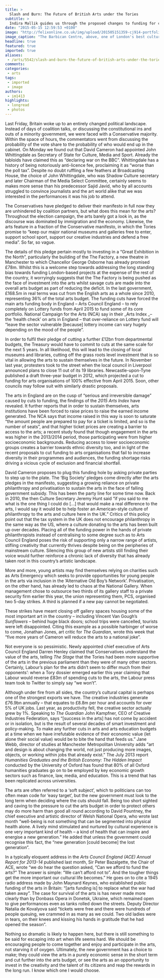 ```yaml
---
title: >
  Slash and Burn: The Future of British Arts under the Tories
subtitle: >
  Indira Mallik guides us through the proposed changes to funding for culture under the Conservative majority
date: "2015-05-15 12:59:53 +0100"
image: "http://felixonline.co.uk/img/upload/201505151359-cj914-portfolio-barbican-arts-centre-01.jpg"
image_caption: "The Barbican Centre, above, one of London's best cultural centres, will be one of the hardest hit, with an ACE cut of 20%"
headline: true
featured: true
imported: true
aliases:
 - /arts/5542/slash-and-burn-the-future-of-british-arts-under-the-tories
comments:
categories:
 - arts
tags:
 - imported
 - image
authors:
 - im1413
highlights:
 - longread
 - photos
---
```


Last Friday, Britain woke up to an entirely changed political landscape. Instead of days of coalition talks, or discussing the constitutional ins and outs of a minority government, we were faced with a Conservative majority. Within the space of hours, the commentators went from discussing the probability of the vote share to the probability of who would end up in the cabinet. On Monday we found out that David Cameron had appointed John Whittingdale as Secretary of State for Culture, Media and Sport. Already the tabloids have claimed this as “declaring war on the BBC”. Whittingdale has a history of being notoriously anti-licence fee, proclaiming it as “worse than the poll tax”. Despite no doubt ruffling a few feathers at Broadcasting House, the choice of John Whittingdale, who was Shadow Culture secretary and later Chairman of the Media Select Committee, certainly seems to makes more sense than his predecessor Sajid Javid, who by all accounts struggled to convince journalists and the art world alike that we was interested in the performances it was his job to attend.

The Conservatives have pledged to deliver their manifesto in full now they are unhindered by coalition partners, but what does this mean for the arts? Throughout the election campaign, the arts barely got a look in, as the discourse was dominated by immigration and the economy. Likewise, the arts feature in a fraction of the Conservative manifesto, in which the Tories promise to “keep our major national museums and galleries free to enter, support school sport, support our creative industries and defend a free media”. So far, so vague.

The details of this pledge pertain mostly to investing in a “Great Exhibition in the North”, particularly the building of the The Factory, a new theatre in Manchester to which Chancellor George Osborne has already promised £78m. Whilst this is a welcome step towards addressing the long standing bias towards funding London-based projects at the expense of the rest of the country, it worryingly suggests that the The Factory is being pushed as the face of investment into the arts whilst savage cuts are made into the overall arts budget as part of reducing the deficit. In the last government, £168.5m in real terms was cut from the English arts as a whole since 2010, representing 36% of the total arts budget. The funding cuts have forced the main arts funding body in England – Arts Council England – to rely completely on Lottery funds from April 2015 to fund some of its core portfolio. National Campaign for the Arts (NCA) say in their _Arts Index _– the ‘health check’ on arts in England – that over-reliance on Lottery fund will “leave the sector vulnerable [because] lottery income can vary hugely depending on the mood of the people”.

In order to fulfil their pledge of cutting a further £12bn from departmental budgets, the Treasury would have to commit to cuts at the same scale for the next 5 years. In all likelihood, this will lead to the closing of local museums and libraries, cutting off the grass roots level investment that is so vital in allowing the arts to sustain themselves in the future. In November last year, protesters took to the street when the local council in Liverpool announced plans to close 11 out of its 19 libraries. Newcastle-upon-Tyne published a draft three-year budget in 2012, which projected a cut to funding for arts organisations of 100% effective from April 2015. Soon, other councils may follow suit with similarly drastic proposals.

The arts in England are on the cusp of “serious and irreversible damage” caused by cuts to funding, the findings of the _2015 Arts Index_ have revealed. It further reports that in order to sustain themselves, arts institutions have been forced to raise prices to raise the earned income generated. The NCA says that income raised in this way is soon to saturate “the amount people are prepared to pay for a ticket is limited, and so is the number of seats”, and that higher ticket prices are creating a barrier to access to the arts; a recent study found that though engagement in the arts was higher in the 2013/2014 period, those participating were from higher socioeconomic backgrounds. Reducing access to lower socioeconomic groups creates a barrier towards ethnic diversity too, and in light of the recent proposals to cut funding to arts organisations that fail to increase diversity in their programmes and audiences, the funding shortage risks driving a vicious cycle of exclusion and financial shortfall.

David Cameron proposes to plug this funding hole by asking private parties to step up to the plate. The ‘Big Society’ pledges come directly after the arts pledges in the manifesto, suggesting a growing reliance on private philanthropy and privatisation to sustain the arts in the face of falling government subsidy. This has been the party line for some time now. Back in 2010, the then Culture Secretary Jeremy Hunt said “if you said to me what is the one thing I could do […] that would make a real difference to the arts, I would say it would be to help foster an American-style culture of philanthropy to the arts and culture here in the UK.” Critics of this policy point out that the tax system in the UK does not encourage philanthropy in the same way as the US, where a culture donating to the arts has been built up over decades. Placing all of the funding power in the hands of private philanthropists instead of centralising to some degree such as to Arts Council England poses the risk of supporting only a narrow range of artists, stifling creativity that currently thrives despite being on the peripheries of mainstream culture. Silencing this group of new artists still finding their voice would further reinforce a chronic lack of diversity that has already taken root in this country’s artistic landscape.

More and more, young artists may find themselves relying on charities such as Arts Emergency which seeks to provide opportunities for young people in the arts via inclusion in the ‘Alternative Old Boy’s Network’. Privatisation, on the other hand, has already led to chaos at the National Gallery. When management chose to outsource two thirds of its gallery staff to a private security firm earlier this year, the union representing them, PCS, organised two 5-day strikes. A third is planned if a new pay cannot be negotiated.

These strikes have meant closing off gallery spaces housing some of the most important art in the country – including Vincent Van Gough’s _Sunflowers_ – behind huge black doors; school trips were cancelled, tourists were left disappointed. Citing this example as a possible harbinger of worse to come, Jonathan Jones, art critic for _The Guardian_, wrote this week that “five more years of Cameron will reduce the arts to a national joke”.

Not everyone is so pessimistic. Newly appointed chief executive of Arts Council England Darren Henley claimed that Conservatives understand the value of the arts, telling _The Stage_ that the Tories had been more supportive of the arts in the previous parliament than they were of many other sectors. Certainly, Labour’s plan for the arts didn’t seem to differ much from their opponents’: when a Tory dossier emerged earlier this year claiming that Labour would reverse £83m of spending cuts to the arts, the Labour press team took to Twitter to simply say “we won’t”.

Although under fire from all sides, the country’s cultural capital is perhaps one of the strongest exports we have. The creative industries generate £76.9bn annually – that equates to £8.8m per hour and accounts for over 5% of UK jobs. Last year, as productivity fell, the creative sector actually grew by 1%. Speaking to _The Guardian_ John Kampfner, CEO of Creative Industries Federation, says “[success in the arts] has not come by accident or in isolation, but is the result of several decades of smart investment and policy-making. To make any further cuts in arts and arts education budgets at a time when we have irrefutable evidence of their economic value (let alone their social value) would be to bite the hand that feeds us.” Jane Webb, director of studies at Manchester Metropolitan University adds “art and design is about changing the world, not just producing more images, objects, or working within jobs that already exist.” The July 2013 report _Humanities Graduates and the British Economy: The Hidden Impact_ conducted by the University of Oxford has found that 80% of all Oxford humanities graduates go on to be employed by key economic growth sectors such as finance, law, media, and education. This is a trend that has been replicated across universities.

The arts are often referred to a ‘soft subject’, which to politicians can too often mean code for ‘easy target’, but the new government must look to the long term when deciding where the cuts should fall. Being too short sighted and caving to the pressure to cut the arts budget in order to protect others may do more harm than good all round according to David Pountney, the chief executive and artistic director of Welsh National Opera, who wrote last month “well-being is not something that can be segmented into physical health alone. A lively mind stimulated and nurtured by cultural experience is one very important kind of health – a kind of health that can inspire and energise a new generation.” He added that unless the government could recognise this fact, the “new generation [could become] the lost generation”.

In a typically eloquent address in the _Arts Council England (ACE) Annual Report for 2013-14_ published last month, Sir Peter Bazalgette, the Chair of ACE, wrote “we do hear the question asked, “Can we afford to fund the arts?” The answer is simple: “We can’t afford not to”. And the tougher things get the more important our cultural life becomes.” He goes on to cite a 1945 radio address made by John Maynard Keynes, who established public funding of the arts in Britain: “[arts funding is] to replace what the war had taken away”. The case for survival of the arts is has never made more clearly than by Donbass Opera in Donetsk, Ukraine, which remained open to give performances even as tanks rolled down the streets. Deputy Director Natalia de Kovalyova said “tickets were free and there were hundreds of people queuing, we crammed in as many as we could. Two old ladies were in tears, on their knees and kissing his hands in gratitude that he had opened the season”.

Nothing so dramatic is likely to happen here, but there is still something to be said for escaping into art when life seems hard. We should be encouraging people to come together and enjoy and participate in the arts, not starving it of oxygen. Ultimately, the new government has a choice to make; they could view the arts in a purely economic sense in the short term and cut further into the arts budget, or see the arts as an opportunity to invest in the creativity and the talent of its citizens and reap the rewards in the long run. I know which one I would choose.
